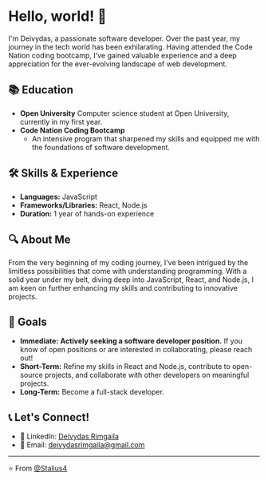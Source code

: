 # Hello, world! 👋

I'm Deivydas, a passionate software developer. Over the past year, my journey in the tech world has been exhilarating. Having attended the Code Nation coding bootcamp, I've gained valuable experience and a deep appreciation for the ever-evolving landscape of web development.

## 📚 Education
- **Open University** Computer science student at Open University, currently in my first year. 
- **Code Nation Coding Bootcamp**
  - An intensive program that sharpened my skills and equipped me with the foundations of software development.

## 🛠️ Skills & Experience

- **Languages:** JavaScript
- **Frameworks/Libraries:** React, Node.js
- **Duration:** 1 year of hands-on experience

## 🔍 About Me

From the very beginning of my coding journey, I've been intrigued by the limitless possibilities that come with understanding programming. With a solid year under my belt, diving deep into JavaScript, React, and Node.js, I am keen on further enhancing my skills and contributing to innovative projects.

## 🎯 Goals
- **Immediate:** **Actively seeking a software developer position.** If you know of open positions or are interested in collaborating, please reach out!
- **Short-Term:** Refine my skills in React and Node.js, contribute to open-source projects, and collaborate with other developers on meaningful projects.
- **Long-Term:** Become a full-stack developer.

## 📞 Let's Connect!

- 💼 LinkedIn: [Deivydas Rimgaila](https://www.linkedin.com/in/deivydas-rimgaila-8aa787218/)
- 📧 Email: [deivydasrimgaila@gmail.com](mailto:deivydasrimgaila@gmail.com)

---

⭐️ From [@Stalius4](https://github.com/Stalius4)

